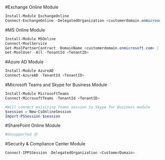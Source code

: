 #Exchange Online Module
```powershell
Install-Module ExchangeOnline
Connect-ExchangeOnline -DelegatedOrganization <customerdomain.onmicrosoft.com>
```

#MS Online Module
```powershell
Install-Module MSOnline
Connect-MsolService
Get-MsolPartnerContract -DomainName <customerdomain.onmicrosoft.com> | Select-Object TenantID
Get-MsolUser -All -TenantId <TenantID>
```

#Azure AD Module
```powershell
Install-Module AzureAD
Connect-AzureAD -TenantId <TenantID>
```

#Microsoft Teams and Skype for Business Module
```powershell
Install-Module MicrosoftTeams
Connect-MicrosoftTeams -TenantId <TenantID>

#Will connect exisiting Teams session to Skype for Business module 
$session = New-CsOnlineSession
Import-PSSession $session
```

#SharePoint Online Module
```powershell
#Unsupported 😣
```

#Security & Compliance Center Module
```powershell
Connect-IPPSSession -DelegatedOrganization <CustomerDomain>
```
